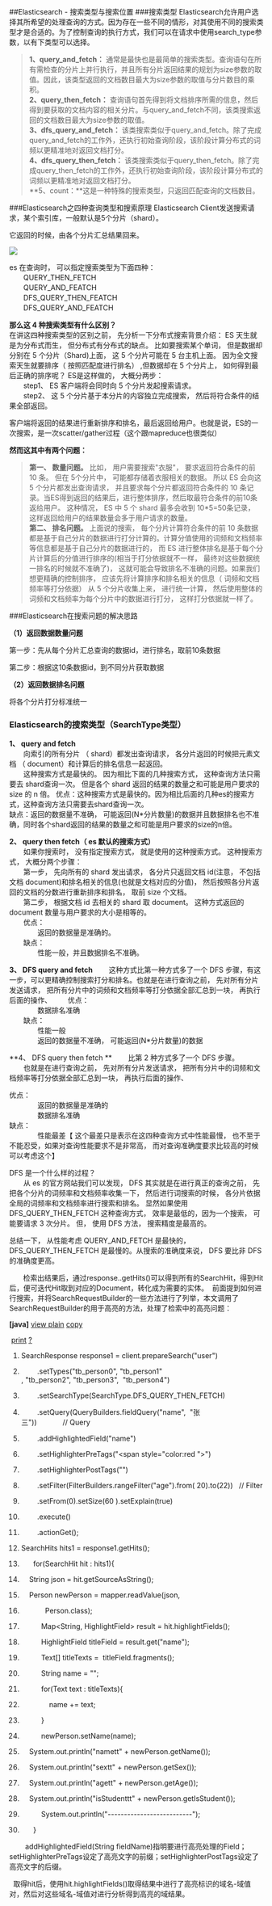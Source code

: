 ##Elasticsearch - 搜索类型与搜索位置
###搜索类型
Elasticsearch允许用户选择其所希望的处理查询的方式。因为存在一些不同的情形，对其使用不同的搜索类型才是合适的。为了控制查询的执行方式，我们可以在请求中使用search_type参数，以有下类型可以选择。

> **1、query\_and\_fetch：** 通常是最快也是最简单的搜索类型。查询语句在所有需检查的分片上并行执行，并且所有分片返回结果的规划为size参数的取值。因此，该类型返回的文档数目最大为size参数的取值与分片数目的乘积。    
> **2、query\_then\_fetch：** 查询语句首先得到将文档排序所需的信息，然后得到要获取的文档内容的相关分片。与query_and_fetch不同，该类搜索返回的文档数目最大为size参数的取值。   
> **3、dfs\_query\_and\_fetch：** 该类搜索类似于query_and_fetch。除了完成query_and_fetch的工作外，还执行初始查询阶段，该阶段计算分布式的词频以更精准地对返回文档打分。   
> **4、dfs\_query\_then\_fetch：** 该类搜索类似于query_then_fetch。除了完成query_then_fetch的工作外，还执行初始查询阶段，该阶段计算分布式的词频以更精准地对返回文档打分。   
> **5、count：**这是一种特殊的搜索类型，只返回匹配查询的文档数目。 

###Elasticsearch之四种查询类型和搜索原理
Elasticsearch Client发送搜索请求，某个索引库，一般默认是5个分片（shard）。

它返回的时候，由各个分片汇总结果回来。

![](http://images2015.cnblogs.com/blog/855959/201707/855959-20170705222926456-1485587310.png)

 es 在查询时， 可以指定搜索类型为下面四种：  
　　QUERY\_THEN\_FETCH  
　　QUERY\_AND\_FEATCH  
　　DFS\_QUERY\_THEN\_FEATCH  
　　DFS\_QUERY\_AND\_FEATCH   

**那么这 4 种搜索类型有什么区别？**   
在讲这四种搜索类型的区别之前， 先分析一下分布式搜索背景介绍：
ES 天生就是为分布式而生， 但分布式有分布式的缺点。 比如要搜索某个单词， 但是数据却分别在 5 个分片（Shard)上面， 这 5 个分片可能在 5 台主机上面。 因为全文搜索天生就要排序（ 按照匹配度进行排名） ,但数据却在 5 个分片上， 如何得到最后正确的排序呢？ ES是这样做的， 大概分两步：   
　　step1、 ES 客户端将会同时向 5 个分片发起搜索请求。   
　　step2、 这 5 个分片基于本分片的内容独立完成搜索， 然后将符合条件的结果全部返回。

客户端将返回的结果进行重新排序和排名，最后返回给用户。也就是说，ES的一次搜索，是一次scatter/gather过程（这个跟mapreduce也很类似）

**然而这其中有两个问题：**
> **第一、 数量问题。** 比如， 用户需要搜索"衣服"， 要求返回符合条件的前 10 条。 但在 5个分片中， 可能都存储着衣服相关的数据。 所以 ES 会向这 5 个分片都发出查询请求， 并且要求每个分片都返回符合条件的 10 条记录。当ES得到返回的结果后，进行整体排序，然后取最符合条件的前10条返给用户。 这种情况， ES 中 5 个 shard 最多会收到 10*5=50条记录， 这样返回给用户的结果数量会多于用户请求的数量。   
> **第二、 排名问题。** 上面说的搜索， 每个分片计算符合条件的前 10 条数据都是基于自己分片的数据进行打分计算的。计算分值使用的词频和文档频率等信息都是基于自己分片的数据进行的， 而 ES 进行整体排名是基于每个分片计算后的分值进行排序的(相当于打分依据就不一样， 最终对这些数据统一排名的时候就不准确了)， 这就可能会导致排名不准确的问题。如果我们想更精确的控制排序， 应该先将计算排序和排名相关的信息（ 词频和文档频率等打分依据） 从 5 个分片收集上来， 进行统一计算， 然后使用整体的词频和文档频率为每个分片中的数据进行打分， 这样打分依据就一样了。

###Elasticsearch在搜索问题的解决思路

**（1）返回数据数量问题**

第一步：先从每个分片汇总查询的数据id，进行排名，取前10条数据

第二步：根据这10条数据id，到不同分片获取数据

**（2）返回数据排名问题**

将各个分片打分标准统一

### Elasticsearch的搜索类型（SearchType类型）
**1、 query and fetch**  
　　向索引的所有分片 （ shard）都发出查询请求， 各分片返回的时候把元素文档 （ document）和计算后的排名信息一起返回。   
　　这种搜索方式是最快的。 因为相比下面的几种搜索方式， 这种查询方法只需要去 shard查询一次。 但是各个 shard 返回的结果的数量之和可能是用户要求的 size 的 n 倍。
优点：这种搜索方式是最快的。因为相比后面的几种es的搜索方式，这种查询方法只需要去shard查询一次。  
缺点：返回的数据量不准确， 可能返回(N\*分片数量)的数据并且数据排名也不准确，同时各个shard返回的结果的数量之和可能是用户要求的size的n倍。  

**2、 query then fetch（ es 默认的搜索方式）**   
　　如果你搜索时， 没有指定搜索方式， 就是使用的这种搜索方式。 这种搜索方式， 大概分两个步骤：   
　　第一步， 先向所有的 shard 发出请求， 各分片只返回文档 id(注意， 不包括文档 document)和排名相关的信息(也就是文档对应的分值)， 然后按照各分片返回的文档的分数进行重新排序和排名， 取前 size 个文档。   
　　第二步， 根据文档 id 去相关的 shard 取 document。 这种方式返回的 document 数量与用户要求的大小是相等的。   
　　优点：   
　　　　返回的数据量是准确的。   
　　缺点：   
　　　　性能一般，并且数据排名不准确。  

**3、 DFS query and fetch**
　　这种方式比第一种方式多了一个 DFS 步骤，有这一步，可以更精确控制搜索打分和排名。也就是在进行查询之前， 先对所有分片发送请求， 把所有分片中的词频和文档频率等打分依据全部汇总到一块， 再执行后面的操作、
　　优点：   
　　　　数据排名准确   
　　缺点：   
　　　　性能一般   
　　　　返回的数据量不准确， 可能返回(N\*分片数量)的数据   

**4、 DFS query then fetch  **
　　比第 2 种方式多了一个 DFS 步骤。     
　　也就是在进行查询之前， 先对所有分片发送请求， 把所有分片中的词频和文档频率等打分依据全部汇总到一块， 再执行后面的操作、    

优点：      
　　　　返回的数据量是准确的     
　　　　数据排名准确     
缺点：  
　　　　性能最差【 这个最差只是表示在这四种查询方式中性能最慢， 也不至于不能忍受，如果对查询性能要求不是非常高， 而对查询准确度要求比较高的时候可以考虑这个】

DFS 是一个什么样的过程？   
　　从 es 的官方网站我们可以发现， DFS 其实就是在进行真正的查询之前， 先把各个分片的词频率和文档频率收集一下， 然后进行词搜索的时候， 各分片依据全局的词频率和文档频率进行搜索和排名。 显然如果使用 DFS\_QUERY\_THEN\_FETCH 这种查询方式， 效率是最低的，因为一个搜索， 可能要请求 3 次分片。 但， 使用 DFS 方法， 搜索精度是最高的。

总结一下， 从性能考虑 QUERY\_AND\_FETCH 是最快的， DFS\_QUERY\_THEN\_FETCH 是最慢的。从搜索的准确度来说， DFS 要比非 DFS 的准确度更高。

       检索出结果后，通过response..getHits()可以得到所有的SearchHit，得到Hit后，便可迭代Hit取到对应的Document，转化成为需要的实体。  前面提到如何进行搜索，并将SearchRequestBuilder的一些方法进行了列举，本文调用了SearchRequestBuilder的用于高亮的方法，处理了检索中的高亮问题：

**\[java\]** [view plain](http://blog.csdn.net/liyantianmin/article/details/45133993# "view plain") [copy](http://blog.csdn.net/liyantianmin/article/details/45133993# "copy")

 [print](http://blog.csdn.net/liyantianmin/article/details/45133993# "print") [?](http://blog.csdn.net/liyantianmin/article/details/45133993# "?")

1.  SearchResponse response1 = client.prepareSearch("user")
2.          .setTypes("tb\_person0", "tb\_person1" , "tb\_person2", "tb\_person3",  "tb\_person4")
3.          .setSearchType(SearchType.DFS\_QUERY\_THEN\_FETCH)
4.          .setQuery(QueryBuilders.fieldQuery("name",  "张三"))             // Query
5.          .addHighlightedField("name")
6.          .setHighlighterPreTags("<span style="color:red ">")
7.          .setHighlighterPostTags("</span>")
8.          .setFilter(FilterBuilders.rangeFilter("age").from( 20).to(22))   // Filter
9.          .setFrom(0).setSize(60 ).setExplain(true)
10.          .execute()
11.          .actionGet();

13.  SearchHits hits1 = response1.getHits();
14.        for(SearchHit hit : hits1){
15.      String json = hit.getSourceAsString();

17.      Person newPerson = mapper.readValue(json,
18.              Person.class);

20.            Map<String, HighlightField> result = hit.highlightFields();
21.            HighlightField titleField = result.get("name");
22.            Text\[\] titleTexts =  titleField.fragments();

24.            String name = "";

26.            for(Text text : titleTexts){
27.                name += text;
28.            }
29.            newPerson.setName(name);

31.      System.out.println("namett" + newPerson.getName());
32.      System.out.println("sextt" + newPerson.getSex());
33.      System.out.println("agett" + newPerson.getAge());
34.      System.out.println("isStudenttt" + newPerson.getIsStudent());

37.            System.out.println("\-\-\-\-\-\-\-\-\-\-\-\-\-\-\-\-\-\-\-\-\-\-\-\-\-\-");
38.        }

        addHighlightedField(String fieldName)指明要进行高亮处理的Field；setHighlighterPreTags设定了高亮文字的前缀；setHighlighterPostTags设定了高亮文字的后缀。

  取得hit后，使用hit.highlightFields()取得结果中进行了高亮标识的域名\-域值对，然后对这些域名\-域值对进行分析得到高亮的域结果。
